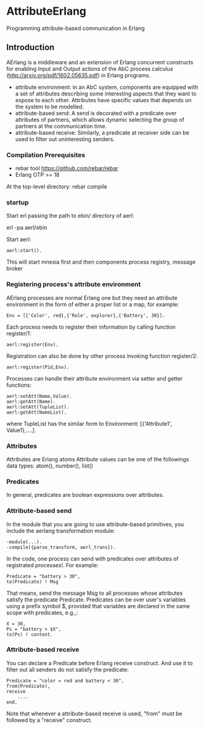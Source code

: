 # AttributeErlang
Programming attribute-based communication in Erlang

## Introduction
AErlang is a middleware and an extension of Erlang concurrent constructs for enabling Input and Output actions of the AbC process calculus (http://arxiv.org/pdf/1602.05635.pdf) in Erlang programs.
* attribute environment: in an AbC system, components are equipped with a set of attributes describing some interesting aspects that they want to expose to each other. Attributes have specific values that depends on the system to be modelled.
* attribute-based send: A send is decorated with a predicate over attributes of partners, which allows dynamic selecting the group of partners at the communication time.
* attribute-based receive: Similarly, a predicate at receiver side can be used to filter out uninteresting senders.

### Compilation Prerequisites

- rebar tool https://github.com/rebar/rebar
- Erlang OTP >= 18

At the top-level directory:
rebar compile

### startup

Start erl passing the path to ebin/ directory of aerl:

erl -pa aerl/ebin

Start aerl:

    aerl:start().

This will start mnesia first and then components process registry, message broker

### Registering process's attribute environment

AErlang processes are normal Erlang one but they need an attribute environment in the form of either a proper list or a map, for example:

    Env = [{'Color', red},{'Role', explorer},{'Battery', 30}].

Each process needs to register their information by calling function register/1:

    aerl:register(Env).

Registration can also be done by other process invoking function register/2:

    aerl:register(Pid,Env).    

Processes can handle their attribute environment via setter and getter functions:

    aerl:setAtt(Name,Value).
    aerl:getAtt(Name).
    aerl:setAtt(TupleList).
    aerl:getAtt(NameList).

where TupleList has the similar form to Environment: [{'Attribute1', Value1},....].

### Attributes
Attributes are Erlang atoms
Attribute values can be one of the followings data types: atom(), number(), list()

### Predicates

In general, predicates are boolean expressions over attributes. 


### Attribute-based send
In the module that you are going to use attribute-based primitives, you include the aerlang transformation module:

    -module(...).
    -compile({parse_transform, aerl_trans}).

In the code, one process can send with predicates over attributes of registrated processes!. For example:

    Predicate = "battery > 30",
    to(Predicate) ! Msg
That means, send the message Msg to all processes whose attributes satisfy the predicate Predicate.
Predicates can be over user's variables using a prefix symbol $, provided that variables are declared in the same scope with predicates, e.g.,:
    
    X = 30,
    Ps = "battery > $X",
    to(Ps) ! content.

### Attribute-based receive 
You can declare a Predicate before Erlang receive construct. And use it to filter out all senders do not satisfy the predicate:

    Predicate = "color = red and battery < 30",
    from(Predicate),
    receive
        ....
    end.
Note that whenever a attribute-based receive is used, "from" must be followed by a "receive" construct.

